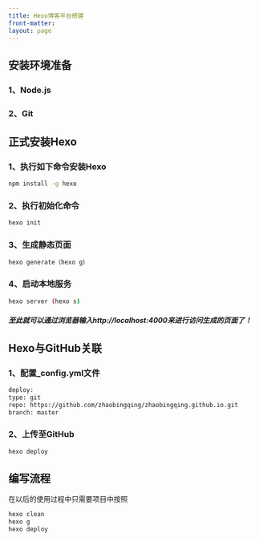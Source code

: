 ```yaml
---
title: Hexo博客平台搭建
front-matter:
layout: page
---
```

## 安装环境准备
### 1、Node.js
### 2、Git
## 正式安装Hexo
### 1、执行如下命令安装Hexo
```bash
npm install -g hexo
```
### 2、执行初始化命令
```bash
hexo init
```
### 3、生成静态页面
```bash
hexo generate（hexo g）
```
### 4、启动本地服务
```bash
hexo server (hexo s)
```
##### 至此就可以通过浏览器输入http://localhost:4000来进行访问生成的页面了！
## Hexo与GitHub关联
### 1、配置_config.yml文件
```bash
deploy:    
type: git               
repo: https://github.com/zhaobingqing/zhaobingqing.github.io.git                 
branch: master
```
### 2、上传至GitHub
```bash
hexo deploy
```
## 编写流程
在以后的使用过程中只需要项目中按照


```bash
hexo clean  
hexo g  
hexo deploy  
```


